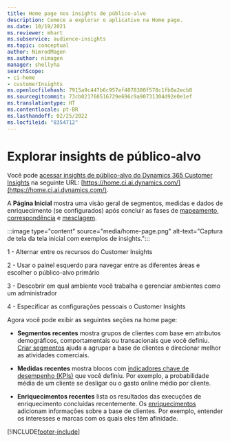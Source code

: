 ```yaml
---
title: Home page nos insights de público-alvo
description: Comece a explorar o aplicativo na Home page.
ms.date: 10/19/2021
ms.reviewer: mhart
ms.subservice: audience-insights
ms.topic: conceptual
author: NimrodMagen
ms.author: nimagen
manager: shellyha
searchScope:
- ci-home
- customerInsights
ms.openlocfilehash: 7915a9c447b6c957ef4078380f578c1fb0a2ecb8
ms.sourcegitcommit: 73cb021760516729e696c9a90731304d92e0e1ef
ms.translationtype: HT
ms.contentlocale: pt-BR
ms.lasthandoff: 02/25/2022
ms.locfileid: "8354712"
---
```

# <a name="explore-audience-insights"></a>Explorar insights de público-alvo

Você pode [acessar insights de público-alvo do Dynamics 365 Customer Insights](https://home.ci.ai.dynamics.com/) na seguinte URL: [https://home.ci.ai.dynamics.com/](https://home.ci.ai.dynamics.com/).

A **Página Inicial** mostra uma visão geral de segmentos, medidas e dados de enriquecimento (se configurados) após concluir as fases de [mapeamento](map-entities.md), [correspondência](match-entities.md) e [mesclagem](merge-entities.md).

:::image type="content" source="media/home-page.png" alt-text="Captura de tela da tela inicial com exemplos de insights.":::

1 - Alternar entre os recursos do Customer Insights 

2 - Usar o painel esquerdo para navegar entre as diferentes áreas e escolher o público-alvo primário

3 - Descobrir em qual ambiente você trabalha e gerenciar ambientes como um administrador

4 - Especificar as configurações pessoais o Customer Insights

Agora você pode exibir as seguintes seções na home page:

- **Segmentos recentes** mostra grupos de clientes com base em atributos demográficos, comportamentais ou transacionais que você definiu. [Criar segmentos](segments.md) ajuda a agrupar a base de clientes e direcionar melhor as atividades comerciais.

- **Medidas recentes** mostra blocos com [indicadores chave de desempenho (KPIs)](measures.md) que você definiu. Por exemplo, a probabilidade média de um cliente se desligar ou o gasto online médio por cliente.

- **Enriquecimentos recentes** lista os resultados das execuções de enriquecimento concluídas recentemente. Os [enriquecimentos](enrichment-hub.md) adicionam informações sobre a base de clientes. Por exemplo, entender os interesses e marcas com os quais eles têm afinidade.


[!INCLUDE[footer-include](../includes/footer-banner.md)]
